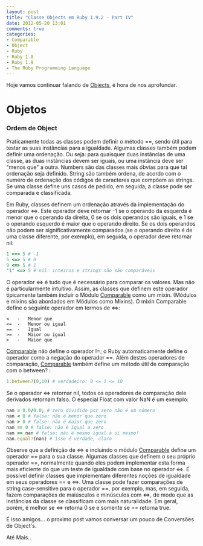 ```yaml
---
layout: post
title: "Classe Objects em Ruby 1.9.2 - Part IV"
date: 2012-05-20 13:01
comments: true
categories: 
- Comparable
- Object
- Ruby
- Ruby 1.8
- Ruby 1.9
- The Ruby Programming Language
---
```


<p>Hoje vamos continuar falando de <a href="http://ruby-doc.org/core-1.9.3/Object.html">Objects</a>, é hora de nos aprofundar.</p>

<h1>Objetos</h1>

<h3>Ordem de Object</h3> 

Praticamente todas as classes podem definir o método ==, sendo útil para testar as suas instâncias para a igualdade. Algumas 
classes também podem definir uma ordenação. Ou seja: para quaisquer duas instâncias de uma classe, as duas instâncias devem ser iguais, 
ou uma instância deve ser "menos que" a outra. Numbers são das classes mais óbvias para que tal ordenação seja definido. 
String são também ordena, de acordo com o numéro de ordenação dos códigos de caracteres que compõem as strings. Se uma classe define 
uns casos de pedido, em seguida, a classe pode ser comparada e classificada.
<!--more-->
Em Ruby, classes definem um ordenação através da implementação do operador <=>. Este operador deve retornar -1 se o operando da esquerda 
é menor que o operando da direita, 0 se os dois operandos são iguais, e 1 se o operando esquerdo é maior que o operando direito. 
Se os dois operandos não podem ser	 significativamente comparados (se o operando direito é de uma classe diferente, por exemplo), 
em seguida, o operador deve retornar nil:

``` ruby Operador <=>
1 <=> 5 # -1
5 <=> 5 # 0
9 <=> 5 # 1
"1" <=> 5 # nil: inteiros e strings não são comparáveis
```

O operador <=> é tudo que é necessário para comparar os valores. Mas não é particularmente intuitivo. Assim, as classes que definem 
este operador tipicamente também incluir o Módulo <a href="http://ruby-doc.org/core-1.9.2/Comparable.html">Comparable</a> como um mixin. 
(Módulos e mixins são abordados em Módulos como Mixins). O mixin Comparable define o seguinte operador em termos de <=>:

	< 	-	Menor que
	<=	-	Menor ou igual
	==	-	Igual
	>=	-	Maior ou igual
	>	-	Maior que

<a href="http://ruby-doc.org/core-1.9.2/Comparable.html">Comparable</a> não define o operador !=; o Ruby automaticamente define o 
operador como a negação do operador ==. Além destes operadores de comparação, <a href="http://ruby-doc.org/core-1.9.2/Comparable.html">Comparable</a> também define um método útil de comparação com o between? :

``` ruby Comparable between?
1.between?(0,10) # verdadeiro: 0 <= 1 <= 10
```

Se o operador <=> retornar nil, todos os operadores de comparação dele derivados retornam falso. O especial Float com valor NaN é um exemplo:

``` ruby Float NaN
nan = 0.0/0.0; # zero dividido por zero não é um número
nan < 0 # false: não é menor que zero
nan > 0 # false: não é maior que zero
nan == 0 # false: não é igual a zero
nan == nan # false: não é mesmo igual a si mesmo!
nan.equal?(nan) # isso é verdade, claro
```

Observe que a definição de <=> e incluindo o módulo <a href="http://ruby-doc.org/core-1.9.2/Comparable.html">Comparable</a> define um operador == para o sua classe. Algumas classes que definem o seu próprio operador ==, normalmente quando eles podem
implementar esta forma mais eficiente do que um teste de igualdade com base no operador <=>. É possível definir classes que 
implementam diferentes noções de igualdade em seus operadores == e <=>. Uma classe pode fazer comparações de string case-sensitive 
para o operador ==, por exemplo, mas, em seguida, fazem comparações de maiúsculos e minúsculos com <=>, de modo que as instâncias da classe
se classificam com mais naturalidade. Em geral, porém, é melhor se <=> retorna 0 se e somente se == retorna true.

É isso amigos... o proximo post vamos conversar um pouco de Conversões de Object's.

Até Mais..